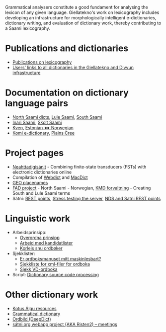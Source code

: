 Grammatical analysers constitute a good fundament for analysing the
lexicon of any given language. Giellatekno's work on lexicography
includes developing an infrastructure for morphologically intelligent
e-dictionaries, dictionary writing, and evaluation of dictionary work,
thereby contributing to a Saami lexicography.

Publications and dictionaries
=============================

-   [Publications on
    lexicography](http://giellatekno.uit.no/lexpublications.html)
-   [Users' links to all dictionaries in the Giellatekno and Divvun
    infrastructure](http://dicts.uit.no/index.eng.html)

Documentation on dictionary language pairs
==========================================

-   [North Saami dicts](smedicts.html), [Lule Saami](smj2nob.html),
    [South Saami](sma2nob.html)
-   [Inari Saami](InarinsaamenSanakirjat.html), [Skolt
    Saami](SkoltSaami2X.html)
-   [Kven](fkvdict/KvenDictionaries.html), [Estonian ⇔
    Norwegian](est2nob/EstonianNorwegian.html)
-   [Komi e-dictionary](../../plan/dict/index.html), [Plains
    Cree](crkdict.html)

Project pages
=============

-   [Neahttadigisánit](neahttadigisanit.html) - Combining finite-state
    transducers (FSTs) with electronic dictionaries online
-   Compilation of [Webdict](WebdictCompilation.html) and
    [MacDict](InteractiveDictionaryCompilation.html)
-   [GEO placenames](geo.html)
-   [FAD project](fad.html) - North Saami - Norwegian, [KMD
    forvaltning](fad2/kmd.html) - Creating South and Lule Saami terms
-   Sátni: [REST points](/apps/satni/RESTEndPoints.html), [Stress
    testing the server](/apps/satni/StressTesting.html), [NDS and Satni
    REST points](/admin/dicts/Meeting_2018-09-05.html)

Linguistic work
===============

-   Arbeidsprinsipp:
    -   [Overordna prinsipp](dictionarywork.html)
    -   [Arbeid med kandidatlister](NyeKandidater.html)
    -   [Korleis snu ordbøker](PrinsippForOrdbokssnuing.html)
-   Sjekklister:
    -   [Er ordboksmanuset mitt maskinlesbart?](Maskinlesbar.html)
    -   [Sjekkliste for xml-filer for ordboka](checklist.html)
    -   [Sjekk VD-ordboka](VDcheck.html)
-   Script: [Dictionary source code
    processing](DictionaryManipulation.html)

Other dictionary work
=====================

-   [Kotus Álgu resources](KotusResources.html)
-   [Grammatical dictionary](GrammaticalDictionary.html)
-   [Ordbild (DeepDict)](Ordbild.html)
-   [sátni.org webapp project (AKA Risten2) –
    meetings](satni.org/index.html)
